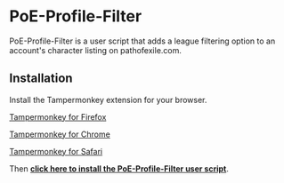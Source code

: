 # PoE-Profile-Filter
PoE-Profile-Filter is a user script that adds a league filtering option to an account's character listing on pathofexile.com.

## Installation
Install the Tampermonkey extension for your browser.

[Tampermonkey for Firefox](https://addons.mozilla.org/en-US/firefox/addon/tampermonkey/)

[Tampermonkey for Chrome](https://chrome.google.com/webstore/detail/tampermonkey/dhdgffkkebhmkfjojejmpbldmpobfkfo)

[Tampermonkey for Safari](https://tampermonkey.net/?browser=safari)

Then **[click here to install the PoE-Profile-Filter user script](https://github.com/custompro12/PoE-Profile-Filter/raw/master/PoE-Profile-Filter.user.js)**.
